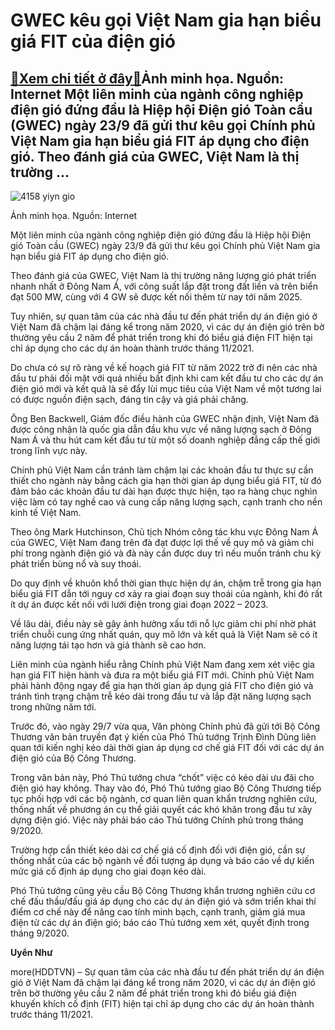 GWEC kêu gọi Việt Nam gia hạn biểu giá FIT của điện gió
=======================================================

[:gift:Xem chi tiết ở đây:gift:](https://hddtvn.com/gwec-keu-goi-viet-nam-gia-han-bieu-gia-fit-cua-dien-gio/)Ảnh minh họa. Nguồn: Internet Một liên minh của ngành công nghiệp điện gió đứng đầu là Hiệp hội Điện gió Toàn cầu (GWEC) ngày 23/9 đã gửi thư kêu gọi Chính phủ Việt Nam gia hạn biểu giá FIT áp dụng cho điện gió. Theo đánh giá của GWEC, Việt Nam là thị trường …
--------------------------------------------------------------------------------------------------------------------------------------------------------------------------------------------------------------------------------------------------------------------





![4158 yiyn gio](https://haiquanonline.com.vn/stores/news_dataimages/thanhnt/072020/28/09/in_article/4158_YiYn_gio.jpg?rt=20200924103447 "GWEC kêu gọi Việt Nam gia hạn biểu giá FIT của điện gió")


Ảnh minh họa. Nguồn: Internet



Một liên minh của ngành công nghiệp điện gió đứng đầu là Hiệp hội Điện gió Toàn cầu (GWEC) ngày 23/9 đã gửi thư kêu gọi Chính phủ Việt Nam gia hạn biểu giá FIT áp dụng cho điện gió.


Theo đánh giá của GWEC, Việt Nam là thị trường năng lượng gió phát triển nhanh nhất ở Đông Nam Á, với công suất lắp đặt trong đất liền và trên biển đạt 500 MW, cùng với 4 GW sẽ được kết nối thêm từ nay tới năm 2025.


Tuy nhiên, sự quan tâm của các nhà đầu tư đến phát triển dự án điện gió ở Việt Nam đã chậm lại đáng kể trong năm 2020, vì các dự án điện gió trên bờ thường yêu cầu 2 năm để phát triển trong khi đó biểu giá điện FIT hiện tại chỉ áp dụng cho các dự án hoàn thành trước tháng 11/2021.


Do chưa có sự rõ ràng về kế hoạch giá FIT từ năm 2022 trở đi nên các nhà đầu tư phải đối mặt với quá nhiều bất định khi cam kết đầu tư cho các dự án điện gió mới và kết quả là sẽ đẩy lùi mục tiêu của Việt Nam về một tương lai có được nguồn điện sạch, đáng tin cậy và giá phải chăng.


Ông Ben Backwell, Giám đốc điều hành của GWEC nhận định, Việt Nam đã được công nhận là quốc gia dẫn đầu khu vực về năng lượng sạch ở Đông Nam Á và thu hút cam kết đầu tư từ một số doanh nghiệp đẳng cấp thế giới trong lĩnh vực này.


Chính phủ Việt Nam cần tránh làm chậm lại các khoản đầu tư thực sự cần thiết cho ngành này bằng cách gia hạn thời gian áp dụng biểu giá FIT, từ đó đảm bảo các khoản đầu tư dài hạn được thực hiện, tạo ra hàng chục nghìn việc làm có tay nghề cao và cung cấp năng lượng sạch, cạnh tranh cho nền kinh tế Việt Nam.


Theo ông Mark Hutchinson, Chủ tịch Nhóm công tác khu vực Đông Nam Á của GWEC, Việt Nam đang trên đà đạt được lợi thế về quy mô và giảm chi phí trong ngành điện gió và đà này cần được duy trì nếu muốn tránh chu kỳ phát triển bùng nổ và suy thoái.


Do quy định về khuôn khổ thời gian thực hiện dự án, chậm trễ trong gia hạn biểu giá FIT dẫn tới nguy cơ xảy ra giai đoạn suy thoái của ngành, khi đó rất ít dự án được kết nối với lưới điện trong giai đoạn 2022 – 2023.


Về lâu dài, điều này sẽ gây ảnh hưởng xấu tới nỗ lực giảm chi phí nhờ phát triển chuỗi cung ứng nhất quán, quy mô lớn và kết quả là Việt Nam sẽ có ít năng lượng tái tạo hơn và giá thành sẽ cao hơn.


Liên minh của ngành hiểu rằng Chính phủ Việt Nam đang xem xét việc gia hạn giá FIT hiện hành và đưa ra một biểu giá FIT mới. Chính phủ Việt Nam phải hành động ngay để gia hạn thời gian áp dụng giá FIT cho điện gió và tránh tình trạng chậm trễ kéo dài trong đầu tư và lắp đặt năng lượng sạch trong những năm tới.


Trước đó, vào ngày 29/7 vừa qua, Văn phòng Chính phủ đã gửi tới Bộ Công Thương văn bản truyền đạt ý kiến của Phó Thủ tướng Trịnh Đình Dũng liên quan tới kiến nghị kéo dài thời gian áp dụng cơ chế giá FIT đối với các dự án điện gió của Bộ Công Thương.


Trong văn bản này, Phó Thủ tướng chưa “chốt” việc có kéo dài ưu đãi cho điện gió hay không. Thay vào đó, Phó Thủ tướng giao Bộ Công Thương tiếp tục phối hợp với các bộ ngành, cơ quan liên quan khẩn trương nghiên cứu, thống nhất về phương án cụ thể giải quyết các khó khăn trong đầu tư xây dựng điện gió. Việc này phải báo cáo Thủ tướng Chính phủ trong tháng 9/2020.


Trường hợp cần thiết kéo dài cơ chế giá cố định đối với điện gió, cần sự thống nhất của các bộ ngành về đối tượng áp dụng và báo cáo về dự kiến mức giá cố định áp dụng cho giai đoạn kéo dài.


Phó Thủ tướng cũng yêu cầu Bộ Công Thương khẩn trương nghiên cứu cơ chế đấu thầu/đấu giá áp dụng cho các dự án điện gió và sớm triển khai thí điểm cơ chế này để nâng cao tính minh bạch, cạnh tranh, giảm giá mua điện từ các dự án điện gió; báo cáo Thủ tướng xem xét, quyết định trong tháng 9/2020.




**Uyển Như**



more(HDDTVN) – Sự quan tâm của các nhà đầu tư đến phát triển dự án điện gió ở Việt Nam đã chậm lại đáng kể trong năm 2020, vì các dự án điện gió trên bờ thường yêu cầu 2 năm để phát triển trong khi đó biểu giá điện khuyến khích cố định (FIT) hiện tại chỉ áp dụng cho các dự án hoàn thành trước tháng 11/2021.

